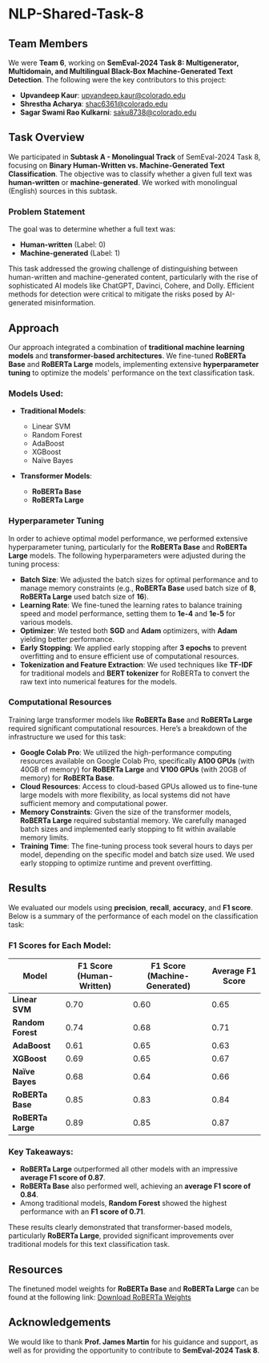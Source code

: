 # NLP-Shared-Task-8

## Team Members

We were **Team 6**, working on **SemEval-2024 Task 8: Multigenerator, Multidomain, and Multilingual Black-Box Machine-Generated Text Detection**.
The following were the key contributors to this project:

* **Upvandeep Kaur**: [upvandeep.kaur@colorado.edu](mailto:upvandeep.kaur@colorado.edu)
* **Shrestha Acharya**: [shac6361@colorado.edu](mailto:shac6361@colorado.edu)
* **Sagar Swami Rao Kulkarni**: [saku8738@colorado.edu](mailto:saku8738@colorado.edu)

## Task Overview

We participated in **Subtask A - Monolingual Track** of SemEval-2024 Task 8, focusing on **Binary Human-Written vs. Machine-Generated Text Classification**. The objective was to classify whether a given full text was **human-written** or **machine-generated**. We worked with monolingual (English) sources in this subtask.

### Problem Statement

The goal was to determine whether a full text was:

* **Human-written** (Label: 0)
* **Machine-generated** (Label: 1)

This task addressed the growing challenge of distinguishing between human-written and machine-generated content, particularly with the rise of sophisticated AI models like ChatGPT, Davinci, Cohere, and Dolly. Efficient methods for detection were critical to mitigate the risks posed by AI-generated misinformation.

## Approach

Our approach integrated a combination of **traditional machine learning models** and **transformer-based architectures**. We fine-tuned **RoBERTa Base** and **RoBERTa Large** models, implementing extensive **hyperparameter tuning** to optimize the models' performance on the text classification task.

### Models Used:

* **Traditional Models**:

  * Linear SVM
  * Random Forest
  * AdaBoost
  * XGBoost
  * Naïve Bayes

* **Transformer Models**:

  * **RoBERTa Base**
  * **RoBERTa Large**

### Hyperparameter Tuning

In order to achieve optimal model performance, we performed extensive hyperparameter tuning, particularly for the **RoBERTa Base** and **RoBERTa Large** models. The following hyperparameters were adjusted during the tuning process:

* **Batch Size**: We adjusted the batch sizes for optimal performance and to manage memory constraints (e.g., **RoBERTa Base** used batch size of **8**, **RoBERTa Large** used batch size of **16**).
* **Learning Rate**: We fine-tuned the learning rates to balance training speed and model performance, setting them to **1e-4** and **1e-5** for various models.
* **Optimizer**: We tested both **SGD** and **Adam** optimizers, with **Adam** yielding better performance.
* **Early Stopping**: We applied early stopping after **3 epochs** to prevent overfitting and to ensure efficient use of computational resources.
* **Tokenization and Feature Extraction**: We used techniques like **TF-IDF** for traditional models and **BERT tokenizer** for RoBERTa to convert the raw text into numerical features for the models.

### Computational Resources

Training large transformer models like **RoBERTa Base** and **RoBERTa Large** required significant computational resources. Here’s a breakdown of the infrastructure we used for this task:

* **Google Colab Pro**: We utilized the high-performance computing resources available on Google Colab Pro, specifically **A100 GPUs** (with 40GB of memory) for **RoBERTa Large** and **V100 GPUs** (with 20GB of memory) for **RoBERTa Base**.
* **Cloud Resources**: Access to cloud-based GPUs allowed us to fine-tune large models with more flexibility, as local systems did not have sufficient memory and computational power.
* **Memory Constraints**: Given the size of the transformer models, **RoBERTa Large** required substantial memory. We carefully managed batch sizes and implemented early stopping to fit within available memory limits.
* **Training Time**: The fine-tuning process took several hours to days per model, depending on the specific model and batch size used. We used early stopping to optimize runtime and prevent overfitting.

## Results

We evaluated our models using **precision**, **recall**, **accuracy**, and **F1 score**. Below is a summary of the performance of each model on the classification task:

### F1 Scores for Each Model:

| Model             | F1 Score (Human-Written) | F1 Score (Machine-Generated) | Average F1 Score |
| ----------------- | ------------------------ | ---------------------------- | ---------------- |
| **Linear SVM**    | 0.70                     | 0.60                         | 0.65             |
| **Random Forest** | 0.74                     | 0.68                         | 0.71             |
| **AdaBoost**      | 0.61                     | 0.65                         | 0.63             |
| **XGBoost**       | 0.69                     | 0.65                         | 0.67             |
| **Naïve Bayes**   | 0.68                     | 0.64                         | 0.66             |
| **RoBERTa Base**  | 0.85                     | 0.83                         | 0.84             |
| **RoBERTa Large** | 0.89                     | 0.85                         | 0.87             |

### Key Takeaways:

* **RoBERTa Large** outperformed all other models with an impressive **average F1 score of 0.87**.
* **RoBERTa Base** also performed well, achieving an **average F1 score of 0.84**.
* Among traditional models, **Random Forest** showed the highest performance with an **F1 score of 0.71**.

These results clearly demonstrated that transformer-based models, particularly **RoBERTa Large**, provided significant improvements over traditional models for this text classification task.

## Resources

The finetuned model weights for **RoBERTa Base** and **RoBERTa Large** can be found at the following link:
[Download RoBERTa Weights](https://drive.google.com/drive/folders/1JbFDA-2eBpspj6PmfKxm6z3DBIK8-NfK?usp=sharing)

## Acknowledgements

We would like to thank **Prof. James Martin** for his guidance and support, as well as for providing the opportunity to contribute to **SemEval-2024 Task 8**.
